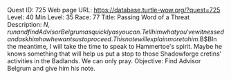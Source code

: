 Quest ID: 725
Web page URL: https://database.turtle-wow.org/?quest=725
Level: 40
Min Level: 35
Race: 77
Title: Passing Word of a Threat
Description: $N, run and find Advisor Belgrum as quickly as you can. Tell him what you've witnessed and ask him how he wants us to proceed. This note will explain more to him.$B$BIn the meantime, I will take the time to speak to Hammertoe's spirit. Maybe he knows something that will help us put a stop to those Shadowforge cretins' activities in the Badlands. We can only pray.
Objective: Find Advisor Belgrum and give him his note.

